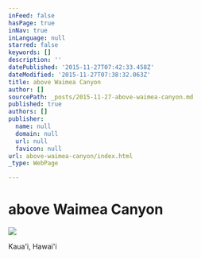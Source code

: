 ```yaml
---
inFeed: false
hasPage: true
inNav: true
inLanguage: null
starred: false
keywords: []
description: ''
datePublished: '2015-11-27T07:42:33.458Z'
dateModified: '2015-11-27T07:38:32.063Z'
title: above Waimea Canyon
author: []
sourcePath: _posts/2015-11-27-above-waimea-canyon.md
published: true
authors: []
publisher:
  name: null
  domain: null
  url: null
  favicon: null
url: above-waimea-canyon/index.html
_type: WebPage

---
```

# above Waimea Canyon
![](https://the-grid-user-content.s3-us-west-2.amazonaws.com/c48a9b68-d816-49d9-8f0d-342361915abe.JPG)

Kaua'i, Hawai'i